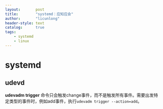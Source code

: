 ```yaml
---
layout:       post
title:        "systemd：应知应会"
author:       "licunlong"
header-style: text
catalog:      true
tags:
    - systemd
    - linux
---
```


# systemd

## udevd

**udevadm trigger** 命令只会触发change事件，而不是触发所有事件。需要出发特定类型的事件时，例如add事件，执行`udevadm trigger --action=add`。